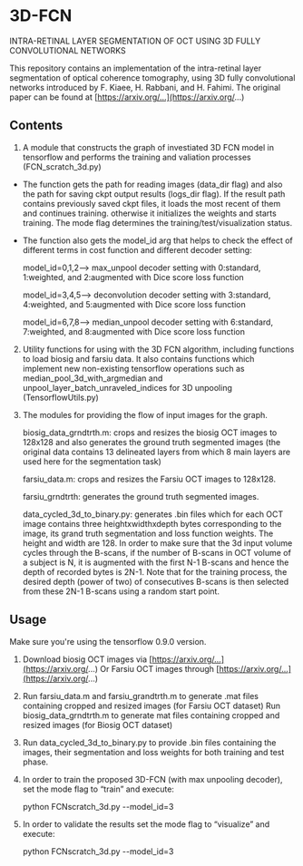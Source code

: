 
# 3D-FCN
INTRA-RETINAL LAYER SEGMENTATION OF OCT USING 3D FULLY CONVOLUTIONAL NETWORKS

This repository contains an implementation of the intra-retinal layer segmentation of optical coherence tomography, using 3D fully convolutional networks introduced by F. Kiaee, H. Rabbani, and H. Fahimi. The original paper can be found at
[https://arxiv.org/…](https://arxiv.org/...)

## Contents

1. A module that constructs the graph of investiated 3D FCN model in tensorflow and performs the training and valiation processes (FCN_scratch_3d.py)
* The function gets the path for reading images (data_dir flag) and also the path for saving ckpt output results (logs_dir flag). If the result path contains previously saved ckpt files, it loads the most recent of them and continues training. otherwise it initializes the weights and starts training.
The mode flag determines the training/test/visualization status.
* The function also gets the model_id arg that helps to check the effect of different terms in cost function and different decoder setting: 

  model_id=0,1,2--> max_unpool decoder setting with 0:standard, 1:weighted, and 2:augmented with Dice score loss function
 
  model_id=3,4,5--> deconvolution decoder setting with 3:standard, 4:weighted, and 5:augmented with Dice score loss function
 
  model_id=6,7,8--> median_unpool decoder setting with 6:standard, 7:weighted, and 8:augmented with Dice score loss function        


2. Utility functions for using with the 3D FCN algorithm, including functions to load biosig and farsiu data. It also contains functions which implement new non-existing tensorflow operations such as median_pool_3d_with_argmedian and unpool_layer_batch_unraveled_indices for 3D unpooling (TensorflowUtils.py)

3. The modules for providing the flow of input images for the graph.

   biosig_data_grndtrth.m: crops and resizes the biosig OCT images to 128x128 and also generates the ground truth segmented images (the original data contains 13 delineated layers from which 8 main layers are used here for the segmentation task)
   
   farsiu_data.m: crops and resizes the Farsiu OCT images to 128x128.
   
   farsiu_grndtrth: generates the ground truth segmented images.
   
   data_cycled_3d_to_binary.py: generates .bin files which for each OCT image contains three heightxwidthxdepth bytes corresponding to the image, its grand truth segmentation and loss function weights. The height and width are 128. In order to make sure that the 3d input volume cycles through the B-scans, if the number of B-scans in OCT volume of a subject is N, it is augmented with the first N-1 B-scans and hence the depth of recorded bytes is 2N-1. Note that for the training process, the desired depth (power of two) of consecutives B-scans is then selected from these 2N-1 B-scans using a random start point.  
 
## Usage

Make sure you're using the tensorflow 0.9.0 version.

1. Download biosig OCT images via [https://arxiv.org/…](https://arxiv.org/...)
Or 
Farsiu OCT images through 
[https://arxiv.org/…](https://arxiv.org/...)

2. Run farsiu_data.m and farsiu_grandtrth.m to generate .mat files containing cropped and resized images (for Farsiu OCT dataset)
Run biosig_data_grndtrth.m to generate mat files containing cropped and resized images (for Biosig OCT dataset)

3. Run data_cycled_3d_to_binary.py to provide .bin files containing the images, their segmentation and loss weights for both training and test phase. 

4. In order to train the proposed 3D-FCN (with max unpooling decoder), set the mode flag to “train” and execute:
  
   python FCNscratch_3d.py --model_id=3  

5. In order to validate the results set the mode flag to “visualize” and execute:
  
   python FCNscratch_3d.py --model_id=3

